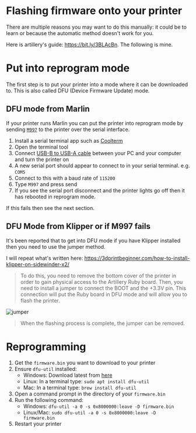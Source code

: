 # Flashing firmware onto your printer

There are multiple reasons you may want to do this manually: it could be to learn or because the automatic method doesn't work for you.

Here is artillery's guide: <https://bit.ly/3BLAcBn>. The following is mine.

# Put into reprogram mode
The first step is to put your printer into a mode where it can be downloaded to. This is also called DFU (Device Firmware Update) mode.

## DFU mode from Marlin
If your printer runs Marlin you can put the printer into reprogram mode by sending [`M997`](https://marlinfw.org/docs/gcode/M997.html) to the printer over the serial interface.

 1. Install a serial terminal app such as [Coolterm](https://freeware.the-meiers.org)
 2. Open the terminal tool
 3. Connect [USB-B to USB-A cable](https://www.amazon.com/AmazonBasics-USB-2-0-Cable-Male/dp/B00NH11KIK/) between your PC and your computer and turn the printer on
 4. A new serial port should appear to connect to in your serial terminal. e.g. `COM5`
 5. Connect to this with a baud rate of `115200`
 6. Type `M997` and press send
 7. If you see the serial port disconnect and the printer lights go off then it has rebooted in reprogram mode.

If this fails then see the next section.

## DFU Mode from Klipper or if M997 fails

It's been reported that to get into DFU mode if you have Klipper installed then you need to use the jumper method.

I will repeat what's written here: <https://3dprintbeginner.com/how-to-install-klipper-on-sidewinder-x2/>

>To do this, you need to remove the bottom cover of the printer in order to gain physical access to the Artillery Ruby board. Then, you need to install a jumper to connect the BOOT and the +3.3V pin. This connection will put the Ruby board in DFU mode and will allow you to flash the printer.

![jumper](https://3dprintbeginner.com/wp-content/uploads/2022/01/Artillery-Ruby-DFU-mode-jumper-scaled.jpg)

> When the flashing process is complete, the jumper can be removed.

# Reprogramming

 1. Get the `firmware.bin` you want to download to your printer
 2. Ensure `dfu-util` installed:
    * Windows: Download latest from [here](https://dfu-util.sourceforge.net/releases/dfu-util-0.9-win64.zip) 
    * Linux: In a terminal type: `sudo apt install dfu-util`
    * Mac: In a terminal type: `brew install dfu-util`
 3. Open a command prompt in the directory of your `firmware.bin`
 4. Run the following command:
    * Windows: `dfu-util -a 0 -s 0x8000000:leave -D firmware.bin`
    * Linux/Mac: `sudo dfu-util -a 0 -s 0x8000000:leave -D firmware.bin`
 5. Restart your printer
